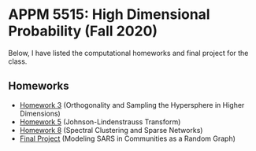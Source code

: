 # APPM 5515: High Dimensional Probability (Fall 2020)
Below, I have listed the computational homeworks and final project for the class.
## Homeworks
* [Homework 3](Homework%203/homework3.pdf) (Orthogonality and Sampling the Hypersphere in Higher Dimensions)
* [Homework 5](Homework%205/homework5.pdf) (Johnson-Lindenstrauss Transform)
* [Homework 8](Homework%208/homework7.pdf) (Spectral Clustering and Sparse Networks)
* [Final Project](Final%20Project/APPM_5515_Project.pdf) (Modeling SARS in Communities as a Random Graph)